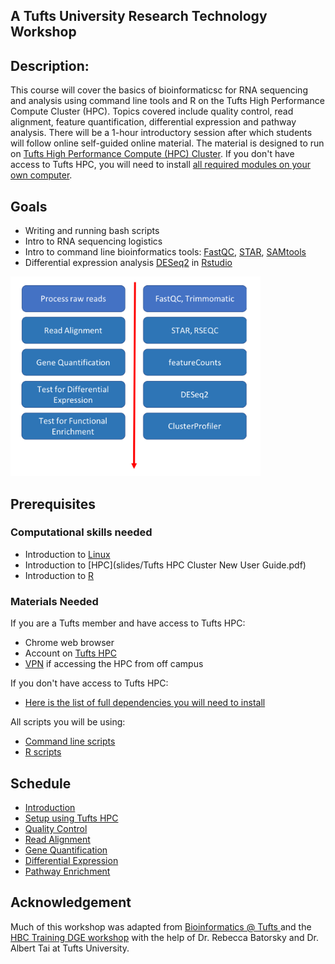 ## A Tufts University Research Technology Workshop

## Description:
This course will cover the basics of bioinformaticsc for RNA sequencing and analysis using command line tools and R on
the Tufts  High Performance Compute Cluster (HPC).
Topics covered include quality control, read alignment, feature quantification, differential expression and pathway analysis.
There will be a 1-hour introductory session after which students will follow online self-guided online material.
The material is designed to run on [Tufts High Performance Compute (HPC) Cluster](https://access.tufts.edu/research-cluster-account).
If you don't have access to Tufts HPC, you will need to install [all required modules on your own computer](lessons/07_dependencies.md).

## Goals
- Writing and running bash scripts
- Intro to RNA sequencing logistics
- Intro to command line bioinformatics tools: [FastQC](https://www.bioinformatics.babraham.ac.uk/projects/fastqc/),
[STAR](https://github.com/alexdobin/STAR), [SAMtools](http://samtools.sourceforge.net/)
- Differential expression analysis [DESeq2](https://bioconductor.org/packages/release/bioc/html/DESeq2.html) in [Rstudio](https://rstudio.com/)

<img src="img/workflow.png" width="400">

## Prerequisites

### Computational skills needed
- Introduction to [Linux](slides/Intro_To_Basic_Linux_SHARED.pdf)
- Introduction to [HPC](slides/Tufts HPC Cluster New User Guide.pdf)
- Introduction to [R](https://monashdatafluency.github.io/r-intro-2/index.html)

### Materials Needed
If you are a Tufts member and have access to Tufts HPC:
- Chrome web browser
- Account on [Tufts HPC](https://access.tufts.edu/research-cluster-account)
- [VPN](https://access.tufts.edu/vpn) if accessing the HPC from off campus

If you don't have access to Tufts HPC:
- [Here is the list of full dependencies you will need to install](lessons/07_dependencies.md)

All scripts you will be using:
- [Command line scripts](lessons/08_bash_scripts.md)
- [R scripts](lessons/09_R_scripts.md)


## Schedule
- [Introduction](slides/Introduction.pdf)
- [Setup using Tufts HPC](lessons/01_Setup.md)
- [Quality Control](lessons/02_Quality_Control.md)
- [Read Alignment](lessons/03_Read_Alignment.md)
- [Gene Quantification](lessons/04_Gene_Quantification.md)
- [Differential Expression](lessons/05_Differential_Expression.md)
- [Pathway Enrichment](lessons/06_Pathway_Enrichment.md)


## Acknowledgement
Much of this workshop was adapted from [Bioinformatics @ Tufts ](https://sites.tufts.edu/biotools/tutorials/) and the [HBC Training DGE workshop](https://github.com/hbctraining/DGE_workshop) with the help of Dr. Rebecca Batorsky and Dr. Albert Tai at Tufts University.
